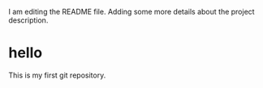 I am editing the README file. Adding some more details about the project description.
# hello
This  is my first git repository.
